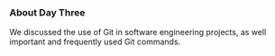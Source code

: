 ### About Day Three

We discussed the use of Git in software engineering projects, as well important and frequently used Git commands.
